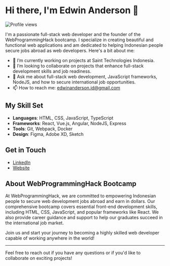 # Hi there, I'm Edwin Anderson 👋

![Profile views](https://gpvc.arturio.dev/edwin-anderson)

I'm a passionate full-stack web developer and the founder of the WebProgrammingHack bootcamp. I specialize in creating beautiful and functional web applications and am dedicated to helping Indonesian people secure jobs abroad as web developers. Here's a bit about me:

- 🔭 I’m currently working on projects at Saint Technologies Indonesia.
- 👯 I’m looking to collaborate on projects that enhance full-stack development skills and job readiness.
- 💬 Ask me about full-stack web development, JavaScript frameworks, NodeJS, and how to secure international job opportunities.
- 📫 How to reach me: edwinanderson.id@gmail.com

## My Skill Set

- **Languages**: HTML, CSS, JavaScript, TypeScript
- **Frameworks**: React, Vue.js, Angular, NodeJS, Express
- **Tools**: Git, Webpack, Docker
- **Design**: Figma, Adobe XD, Sketch

## Get in Touch

- [LinkedIn](https://www.linkedin.com/in/edwin-anderson-392771308)
- [Website](https://www.webprogramminghack.com)

## About WebProgrammingHack Bootcamp

At WebProgrammingHack, we are committed to empowering Indonesian people to secure web development jobs abroad and earn in dollars. Our comprehensive bootcamp covers essential front-end development skills, including HTML, CSS, JavaScript, and popular frameworks like React. We also provide career guidance and support to help our graduates succeed in the international job market.

Join us and start your journey to becoming a highly skilled web developer capable of working anywhere in the world!

---

Feel free to reach out if you have any questions or if you'd like to collaborate on exciting projects!
